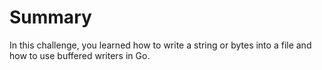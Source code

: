 # Summary

In this challenge, you learned how to write a string or bytes into a file and how to use buffered writers in Go.
